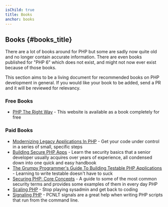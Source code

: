 ```yaml
---
isChild: true
title: Books
anchor: books
---
```


## Books {#books_title}

There are a lot of books around for PHP but some are sadly now quite old and no
longer contain accurate information. There are even books published for "PHP 6"
which does not exist, and might not now ever exist because of those books.

This section aims to be a living document for recommended books on PHP
development in general. If you would like your book to be added, send a PR and
it will be reviewed for relevancy.

### Free Books

* [PHP The Right Way](https://leanpub.com/phptherightway/) - This website is
available as a book completely for free

### Paid Books

* [Modernizing Legacy Applications In PHP](https://leanpub.com/mlaphp) - Get
your code under control in a series of small, specific steps
* [Building Secure PHP Apps](https://leanpub.com/buildingsecurephpapps) - Learn the security basics that a senior developer usually acquires over years of experience, all condensed down into one quick and easy handbook
* [The Grumpy Programmer's Guide To Building Testable PHP Applications](https://leanpub.com/grumpy-testing) - Learning to write testable doesn't have to suck
* [Securing PHP: Core Concepts](https://leanpub.com/securingphp-coreconcepts) - A guide to some of the most common security terms and provides some examples of them in every day PHP
* [Scaling PHP](https://leanpub.com/scalingphp) - Stop playing sysadmin and get back to coding
* [Signaling PHP](https://leanpub.com/signalingphp) - PCNLT signals are a great help when writing PHP scripts that run from the command line.
